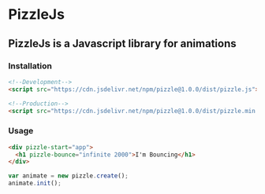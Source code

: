 # PizzleJs

## PizzleJs is a Javascript library for animations

### Installation

```html
<!--Development-->
<script src="https://cdn.jsdelivr.net/npm/pizzle@1.0.0/dist/pizzle.js"></script>

<!--Production-->
<script src="https://cdn.jsdelivr.net/npm/pizzle@1.0.0/dist/pizzle.min.js"></script>
```
### Usage

```html
<div pizzle-start="app">
  <h1 pizzle-bounce="infinite 2000">I'm Bouncing</h1>
</div>
```

```js
var animate = new pizzle.create();
animate.init();
```